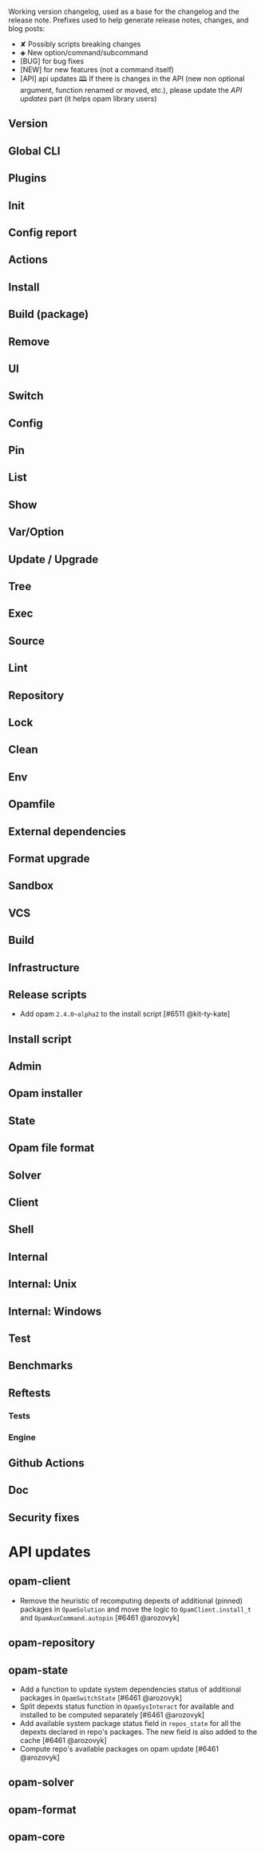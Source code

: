 Working version changelog, used as a base for the changelog and the release
note.
Prefixes used to help generate release notes, changes, and blog posts:
* ✘ Possibly scripts breaking changes
* ◈ New option/command/subcommand
* [BUG] for bug fixes
* [NEW] for new features (not a command itself)
* [API] api updates 🕮
If there is changes in the API (new non optional argument, function renamed or
moved, etc.), please update the _API updates_ part (it helps opam library
users)

## Version

## Global CLI

## Plugins

## Init

## Config report

## Actions

## Install

## Build (package)

## Remove

## UI

## Switch

## Config

## Pin

## List

## Show

## Var/Option

## Update / Upgrade

## Tree

## Exec

## Source

## Lint

## Repository

## Lock

## Clean

## Env

## Opamfile

## External dependencies

## Format upgrade

## Sandbox

## VCS

## Build

## Infrastructure

## Release scripts
  * Add opam `2.4.0~alpha2` to the install script [#6511 @kit-ty-kate]

## Install script

## Admin

## Opam installer

## State

## Opam file format

## Solver

## Client

## Shell

## Internal

## Internal: Unix

## Internal: Windows

## Test

## Benchmarks

## Reftests
### Tests

### Engine

## Github Actions

## Doc

## Security fixes

# API updates
## opam-client
  * Remove the heuristic of recomputing depexts of additional (pinned) packages in `OpamSolution` and move the logic to `OpamClient.install_t` and `OpamAuxCommand.autopin` [#6461 @arozovyk]

## opam-repository

## opam-state
  * Add a function to update system dependencies status of additional packages in `OpamSwitchState` [#6461 @arozovyk]
  * Split depexts status function in `OpamSysInteract` for available and installed to be computed separately [#6461 @arozovyk]
  * Add available system package status field in `repos_state` for all the depexts declared in repo's packages. The new field is also added to the cache [#6461 @arozovyk]
  * Compute repo's available packages on opam update [#6461 @arozovyk]

## opam-solver

## opam-format

## opam-core
